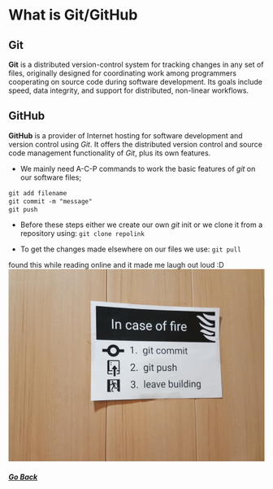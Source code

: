 # What is Git/GitHub

## Git
**Git** is a distributed version-control system for tracking changes in any set of files,
originally designed for coordinating work among programmers cooperating on source code during software development.
Its goals include speed, data integrity, and support for distributed, non-linear workflows.

## GitHub
**GitHub** is a provider of Internet hosting for software development and version control using *Git*.
It offers the distributed version control and source code management functionality of *Git*, plus its own features. 


* We mainly need A-C-P commands to work the basic features of *git* on our software files;
```
git add filename
git commit -m "message"
git push
```

* Before these steps either we create our own *git* init or we clone it from a repository using:
`git clone repolink`

* To get the changes made elsewhere on our files we use:
`git pull`

found this while reading online and it made me laugh out loud :D
![In_case_of_fire_git_push_first](./../images/In_case_of_fire_git_push_first.jpg)

##### [Go Back](code_101_and_102_reading_notes.md)